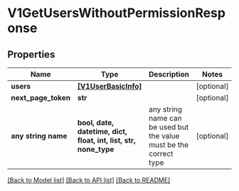 # V1GetUsersWithoutPermissionResponse


## Properties
Name | Type | Description | Notes
------------ | ------------- | ------------- | -------------
**users** | [**[V1UserBasicInfo]**](V1UserBasicInfo.md) |  | [optional] 
**next_page_token** | **str** |  | [optional] 
**any string name** | **bool, date, datetime, dict, float, int, list, str, none_type** | any string name can be used but the value must be the correct type | [optional]

[[Back to Model list]](../README.md#documentation-for-models) [[Back to API list]](../README.md#documentation-for-api-endpoints) [[Back to README]](../README.md)


